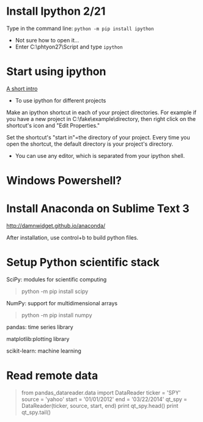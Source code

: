 # Install Ipython 2/21

Type in the command line: ```python -m pip install ipython```

* Not sure how to open it...
* Enter C:\phtyon27\Script and type ```ipython```


# Start using ipython


[A short intro](http://www.pythonforbeginners.com/basics/ipython-a-short-introduction)


* To use ipython for different projects

Make an ipython shortcut in each of your project directories. For example if you have a new project in C:\fake\example\directory, then right click on the shortcut's icon and "Edit Properties."

Set the shortcut's "start in"=the directory of your project. Every time you open the shortcut, the default directory is your project's directory.

* You can use any editor, which is separated from your ipython shell.


# Windows Powershell?


# Install Anaconda on Sublime Text 3
http://damnwidget.github.io/anaconda/

After installation, use control+b to build python files.


# Setup Python scientific stack

SciPy: modules for scientific computing


> python -m pip install scipy

NumPy: support for multidimensional arrays


> python -m pip install numpy

pandas: time series library

matplotlib:plotting library

scikit-learn: machine learning


# Read remote data


> from pandas_datareader.data import DataReader
> ticker = 'SPY'
> source = 'yahoo'
> start = '01/01/2012'
> end = '03/22/2014'
> qt_spy = DataReader(ticker, source, start, end) 
> print qt_spy.head() 
> print qt_spy.tail()
